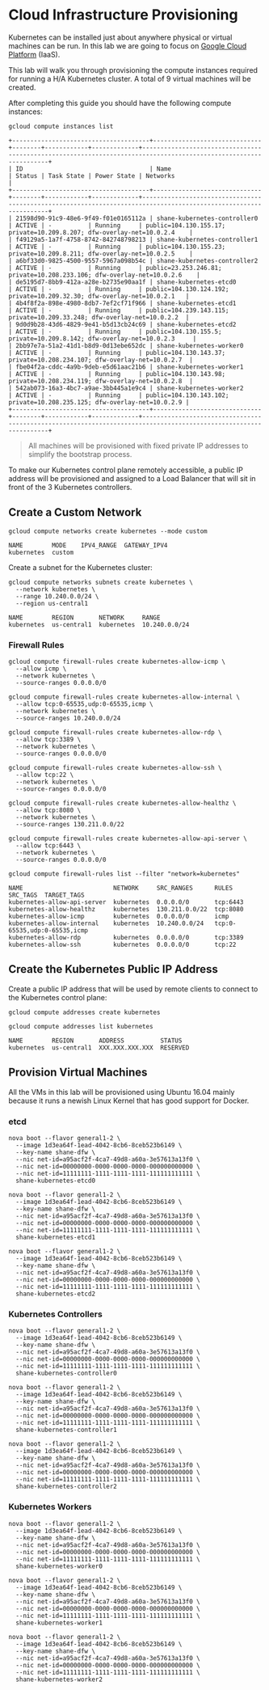 # Cloud Infrastructure Provisioning

Kubernetes can be installed just about anywhere physical or virtual machines can be run. In this lab we are going to focus on [Google Cloud Platform](https://cloud.google.com/) (IaaS).

This lab will walk you through provisioning the compute instances required for running a H/A Kubernetes cluster. A total of 9 virtual machines will be created.

After completing this guide you should have the following compute instances:

```
gcloud compute instances list
```

````
+--------------------------------------+------------------------------+--------+------------+-------------+------------------------------------------------------------------------------------------------------------------+
| ID                                   | Name                         | Status | Task State | Power State | Networks                                                                                                         |
+--------------------------------------+------------------------------+--------+------------+-------------+------------------------------------------------------------------------------------------------------------------+
| 21598d90-91c9-48e6-9f49-f01e0165112a | shane-kubernetes-controller0 | ACTIVE | -          | Running     | public=104.130.155.17; private=10.209.8.207; dfw-overlay-net=10.0.2.4    |
| f49129a5-1a7f-4758-8742-842748798213 | shane-kubernetes-controller1 | ACTIVE | -          | Running     | public=104.130.155.23; private=10.209.8.211; dfw-overlay-net=10.0.2.5    |
| a6bf33d0-9825-4500-9557-5967a098b54c | shane-kubernetes-controller2 | ACTIVE | -          | Running     | public=23.253.246.81; private=10.208.233.106; dfw-overlay-net=10.0.2.6    |
| de5195d7-8bb9-412a-a28e-b2735e90aa1f | shane-kubernetes-etcd0       | ACTIVE | -          | Running     | public=104.130.124.192; private=10.209.32.30; dfw-overlay-net=10.0.2.1   |
| 4b4f8f2a-898e-4980-8db7-7ef2cf71f966 | shane-kubernetes-etcd1       | ACTIVE | -          | Running     | public=104.239.143.115; private=10.209.33.248; dfw-overlay-net=10.0.2.2  |
| 9d0d9b28-43d6-4829-9e41-b5d13cb24c69 | shane-kubernetes-etcd2       | ACTIVE | -          | Running     | public=104.130.155.5; private=10.209.8.142; dfw-overlay-net=10.0.2.3     |
| 2bb97e7a-51a2-41d1-b8d9-0d13ebe652dc | shane-kubernetes-worker0     | ACTIVE | -          | Running     | public=104.130.143.37; private=10.208.234.107; dfw-overlay-net=10.0.2.7  |
| fbe04f2a-cddc-4a9b-9deb-e5d61aac21b6 | shane-kubernetes-worker1     | ACTIVE | -          | Running     | public=104.130.143.98; private=10.208.234.119; dfw-overlay-net=10.0.2.8  |
| 542ab073-16a3-4bc7-a9ae-3bb445a1e9c4 | shane-kubernetes-worker2     | ACTIVE | -          | Running     | public=104.130.143.102; private=10.208.235.125; dfw-overlay-net=10.0.2.9 |
+--------------------------------------+------------------------------+--------+------------+-------------+------------------------------------------------------------------------------------------------------------------+
````

> All machines will be provisioned with fixed private IP addresses to simplify the bootstrap process.

To make our Kubernetes control plane remotely accessible, a public IP address will be provisioned and assigned to a Load Balancer that will sit in front of the 3 Kubernetes controllers.

## Create a Custom Network

```
gcloud compute networks create kubernetes --mode custom
```

```
NAME        MODE    IPV4_RANGE  GATEWAY_IPV4
kubernetes  custom
```

Create a subnet for the Kubernetes cluster:

```
gcloud compute networks subnets create kubernetes \
  --network kubernetes \
  --range 10.240.0.0/24 \
  --region us-central1
```

```
NAME        REGION       NETWORK     RANGE
kubernetes  us-central1  kubernetes  10.240.0.0/24
```

### Firewall Rules

```
gcloud compute firewall-rules create kubernetes-allow-icmp \
  --allow icmp \
  --network kubernetes \
  --source-ranges 0.0.0.0/0 
```

```
gcloud compute firewall-rules create kubernetes-allow-internal \
  --allow tcp:0-65535,udp:0-65535,icmp \
  --network kubernetes \
  --source-ranges 10.240.0.0/24
```

```
gcloud compute firewall-rules create kubernetes-allow-rdp \
  --allow tcp:3389 \
  --network kubernetes \
  --source-ranges 0.0.0.0/0
```

```
gcloud compute firewall-rules create kubernetes-allow-ssh \
  --allow tcp:22 \
  --network kubernetes \
  --source-ranges 0.0.0.0/0
```

```
gcloud compute firewall-rules create kubernetes-allow-healthz \
  --allow tcp:8080 \
  --network kubernetes \
  --source-ranges 130.211.0.0/22
```

```
gcloud compute firewall-rules create kubernetes-allow-api-server \
  --allow tcp:6443 \
  --network kubernetes \
  --source-ranges 0.0.0.0/0
```


```
gcloud compute firewall-rules list --filter "network=kubernetes"
```

```
NAME                         NETWORK     SRC_RANGES      RULES                         SRC_TAGS  TARGET_TAGS
kubernetes-allow-api-server  kubernetes  0.0.0.0/0       tcp:6443
kubernetes-allow-healthz     kubernetes  130.211.0.0/22  tcp:8080
kubernetes-allow-icmp        kubernetes  0.0.0.0/0       icmp
kubernetes-allow-internal    kubernetes  10.240.0.0/24   tcp:0-65535,udp:0-65535,icmp
kubernetes-allow-rdp         kubernetes  0.0.0.0/0       tcp:3389
kubernetes-allow-ssh         kubernetes  0.0.0.0/0       tcp:22
```

## Create the Kubernetes Public IP Address

Create a public IP address that will be used by remote clients to connect to the Kubernetes control plane:

```
gcloud compute addresses create kubernetes
```

```
gcloud compute addresses list kubernetes
```
```
NAME        REGION       ADDRESS          STATUS
kubernetes  us-central1  XXX.XXX.XXX.XXX  RESERVED
```

## Provision Virtual Machines

All the VMs in this lab will be provisioned using Ubuntu 16.04 mainly because it runs a newish Linux Kernel that has good support for Docker.


### etcd

```
nova boot --flavor general1-2 \
  --image 1d3ea64f-1ead-4042-8cb6-8ceb523b6149 \
  --key-name shane-dfw \
  --nic net-id=a95acf2f-4ca7-49d8-a60a-3e57613a13f0 \
  --nic net-id=00000000-0000-0000-0000-000000000000 \
  --nic net-id=11111111-1111-1111-1111-111111111111 \
  shane-kubernetes-etcd0
```

```
nova boot --flavor general1-2 \
  --image 1d3ea64f-1ead-4042-8cb6-8ceb523b6149 \
  --key-name shane-dfw \
  --nic net-id=a95acf2f-4ca7-49d8-a60a-3e57613a13f0 \
  --nic net-id=00000000-0000-0000-0000-000000000000 \
  --nic net-id=11111111-1111-1111-1111-111111111111 \
  shane-kubernetes-etcd1
```

```
nova boot --flavor general1-2 \
  --image 1d3ea64f-1ead-4042-8cb6-8ceb523b6149 \
  --key-name shane-dfw \
  --nic net-id=a95acf2f-4ca7-49d8-a60a-3e57613a13f0 \
  --nic net-id=00000000-0000-0000-0000-000000000000 \
  --nic net-id=11111111-1111-1111-1111-111111111111 \
  shane-kubernetes-etcd2
```

### Kubernetes Controllers

```
nova boot --flavor general1-2 \
  --image 1d3ea64f-1ead-4042-8cb6-8ceb523b6149 \
  --key-name shane-dfw \
  --nic net-id=a95acf2f-4ca7-49d8-a60a-3e57613a13f0 \
  --nic net-id=00000000-0000-0000-0000-000000000000 \
  --nic net-id=11111111-1111-1111-1111-111111111111 \
  shane-kubernetes-controller0
```

```
nova boot --flavor general1-2 \
  --image 1d3ea64f-1ead-4042-8cb6-8ceb523b6149 \
  --key-name shane-dfw \
  --nic net-id=a95acf2f-4ca7-49d8-a60a-3e57613a13f0 \
  --nic net-id=00000000-0000-0000-0000-000000000000 \
  --nic net-id=11111111-1111-1111-1111-111111111111 \
  shane-kubernetes-controller1
```

```
nova boot --flavor general1-2 \
  --image 1d3ea64f-1ead-4042-8cb6-8ceb523b6149 \
  --key-name shane-dfw \
  --nic net-id=a95acf2f-4ca7-49d8-a60a-3e57613a13f0 \
  --nic net-id=00000000-0000-0000-0000-000000000000 \
  --nic net-id=11111111-1111-1111-1111-111111111111 \
  shane-kubernetes-controller2
```

### Kubernetes Workers

```
nova boot --flavor general1-2 \
  --image 1d3ea64f-1ead-4042-8cb6-8ceb523b6149 \
  --key-name shane-dfw \
  --nic net-id=a95acf2f-4ca7-49d8-a60a-3e57613a13f0 \
  --nic net-id=00000000-0000-0000-0000-000000000000 \
  --nic net-id=11111111-1111-1111-1111-111111111111 \
  shane-kubernetes-worker0
```

```
nova boot --flavor general1-2 \
  --image 1d3ea64f-1ead-4042-8cb6-8ceb523b6149 \
  --key-name shane-dfw \
  --nic net-id=a95acf2f-4ca7-49d8-a60a-3e57613a13f0 \
  --nic net-id=00000000-0000-0000-0000-000000000000 \
  --nic net-id=11111111-1111-1111-1111-111111111111 \
  shane-kubernetes-worker1
```

```
nova boot --flavor general1-2 \
  --image 1d3ea64f-1ead-4042-8cb6-8ceb523b6149 \
  --key-name shane-dfw \
  --nic net-id=a95acf2f-4ca7-49d8-a60a-3e57613a13f0 \
  --nic net-id=00000000-0000-0000-0000-000000000000 \
  --nic net-id=11111111-1111-1111-1111-111111111111 \
  shane-kubernetes-worker2
```
